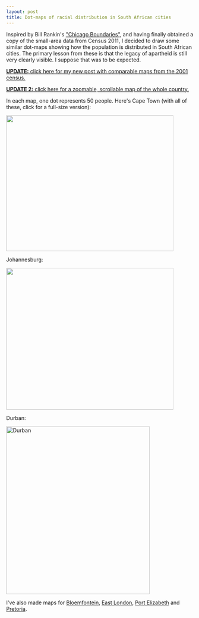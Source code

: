 ```yaml
---
layout: post
title: Dot-maps of racial distribution in South African cities
---
```


Inspired by Bill Rankin's ["Chicago Boundaries"](http://www.radicalcartography.net/index.html?chicagodots), and having finally obtained a copy of the small-area data from Census 2011, I decided to draw some similar dot-maps showing how the population is distributed in South African cities. The primary lesson from these is that the legacy of apartheid is still very clearly visible. I suppose that was to be expected.

[**UPDATE:** click here for my new post with comparable maps from the 2001 census.](/dot-maps-2001/)

[**UPDATE 2:** click here for a zoomable, scrollable map of the whole country.](/slippy-dot-map/)

In each map, one dot represents 50 people. Here's Cape Town (with all of these, click for a full-size version):

<a href="http://i1.minus.com/ibfQNln4D7Jd6x.png"><img src="http://i1.minus.com/jbfQNln4D7Jd6x.png" alt="" width="450" height="364" /></a>

Johannesburg:

<a href="http://i7.minus.com/ibs4s9RlfekitS.png"><img src="http://i7.minus.com/jbs4s9RlfekitS.png" alt="" width="450" height="380" /></a>

Durban:

<a href="http://i2.minus.com/ilOkrh2FUJVSx.png"><img src="http://i2.minus.com/jlOkrh2FUJVSx.png" alt="Durban" width="386" height="450" /></a>

I've also made maps for <a href="http://i3.minus.com/iMz7W2HwzvyPr.png">Bloemfontein</a>, <a href="http://i1.minus.com/ibaIbIW5xHYmQB.png">East London</a>, <a href="http://i5.minus.com/iiCGuVWDLlGf7.png">Port Elizabeth</a> and <a href="http://i4.minus.com/iblOMOzxB81BVS.png">Pretoria</a>.
